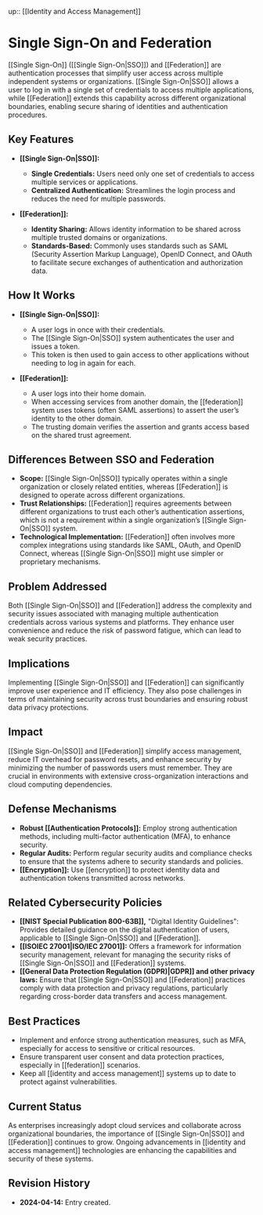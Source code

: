 up:: [[Identity and Access Management]]
# Single Sign-On and Federation

[[Single Sign-On]] ([[Single Sign-On|SSO]]) and [[Federation]] are authentication processes that simplify user access across multiple independent systems or organizations. [[Single Sign-On|SSO]] allows a user to log in with a single set of credentials to access multiple applications, while [[Federation]] extends this capability across different organizational boundaries, enabling secure sharing of identities and authentication procedures.

## Key Features

- **[[Single Sign-On|SSO]]:**
    
    - **Single Credentials:** Users need only one set of credentials to access multiple services or applications.
    - **Centralized Authentication:** Streamlines the login process and reduces the need for multiple passwords.
- **[[Federation]]:**
    
    - **Identity Sharing:** Allows identity information to be shared across multiple trusted domains or organizations.
    - **Standards-Based:** Commonly uses standards such as SAML (Security Assertion Markup Language), OpenID Connect, and OAuth to facilitate secure exchanges of authentication and authorization data.

## How It Works

- **[[Single Sign-On|SSO]]:**
    
    - A user logs in once with their credentials.
    - The [[Single Sign-On|SSO]] system authenticates the user and issues a token.
    - This token is then used to gain access to other applications without needing to log in again for each.
- **[[Federation]]:**
    
    - A user logs into their home domain.
    - When accessing services from another domain, the [[federation]] system uses tokens (often SAML assertions) to assert the user’s identity to the other domain.
    - The trusting domain verifies the assertion and grants access based on the shared trust agreement.

## Differences Between SSO and Federation

- **Scope:** [[Single Sign-On|SSO]] typically operates within a single organization or closely related entities, whereas [[Federation]] is designed to operate across different organizations.
- **Trust Relationships:** [[Federation]] requires agreements between different organizations to trust each other’s authentication assertions, which is not a requirement within a single organization’s [[Single Sign-On|SSO]] system.
- **Technological Implementation:** [[Federation]] often involves more complex integrations using standards like SAML, OAuth, and OpenID Connect, whereas [[Single Sign-On|SSO]] might use simpler or proprietary mechanisms.

## Problem Addressed

Both [[Single Sign-On|SSO]] and [[Federation]] address the complexity and security issues associated with managing multiple authentication credentials across various systems and platforms. They enhance user convenience and reduce the risk of password fatigue, which can lead to weak security practices.

## Implications

Implementing [[Single Sign-On|SSO]] and [[Federation]] can significantly improve user experience and IT efficiency. They also pose challenges in terms of maintaining security across trust boundaries and ensuring robust data privacy protections.

## Impact

[[Single Sign-On|SSO]] and [[Federation]] simplify access management, reduce IT overhead for password resets, and enhance security by minimizing the number of passwords users must remember. They are crucial in environments with extensive cross-organization interactions and cloud computing dependencies.

## Defense Mechanisms

- **Robust [[Authentication Protocols]]:** Employ strong authentication methods, including multi-factor authentication (MFA), to enhance security.
- **Regular Audits:** Perform regular security audits and compliance checks to ensure that the systems adhere to security standards and policies.
- **[[Encryption]]:** Use [[encryption]] to protect identity data and authentication tokens transmitted across networks.

## Related Cybersecurity Policies

- **[[NIST Special Publication 800-63B]],** "Digital Identity Guidelines": Provides detailed guidance on the digital authentication of users, applicable to [[Single Sign-On|SSO]] and [[Federation]].
- **[[ISOIEC 27001|ISO/IEC 27001]]:** Offers a framework for information security management, relevant for managing the security risks of [[Single Sign-On|SSO]] and [[Federation]] systems.
- **[[General Data Protection Regulation (GDPR)|GDPR]] and other privacy laws:** Ensure that [[Single Sign-On|SSO]] and [[Federation]] practices comply with data protection and privacy regulations, particularly regarding cross-border data transfers and access management.

## Best Practices

- Implement and enforce strong authentication measures, such as MFA, especially for access to sensitive or critical resources.
- Ensure transparent user consent and data protection practices, especially in [[federation]] scenarios.
- Keep all [[identity and access management]] systems up to date to protect against vulnerabilities.

## Current Status

As enterprises increasingly adopt cloud services and collaborate across organizational boundaries, the importance of [[Single Sign-On|SSO]] and [[Federation]] continues to grow. Ongoing advancements in [[identity and access management]] technologies are enhancing the capabilities and security of these systems.

## Revision History

- **2024-04-14:** Entry created.